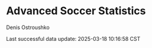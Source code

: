 # Advanced Soccer Statistics
Denis Ostroushko

<!-- gfm -->

Last successful data update: 2025-03-18 10:16:58 CST
